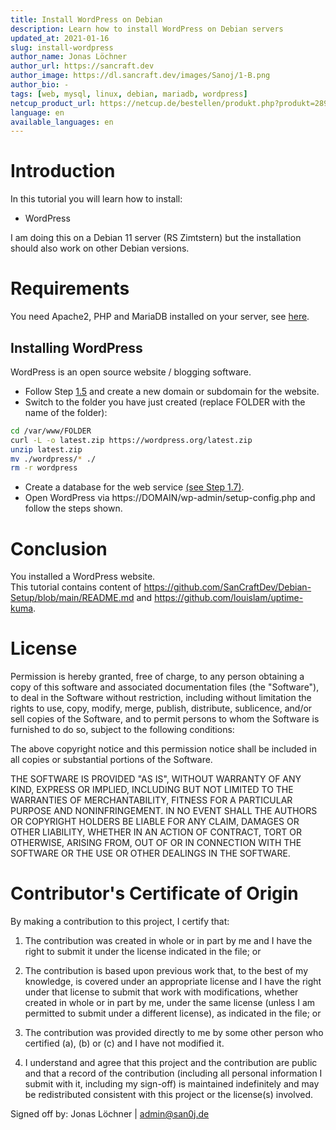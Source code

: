 ```yaml
---
title: Install WordPress on Debian
description: Learn how to install WordPress on Debian servers
updated_at: 2021-01-16
slug: install-wordpress
author_name: Jonas Löchner
author_url: https://sancraft.dev
author_image: https://dl.sancraft.dev/images/Sanoj/1-B.png
author_bio: -
tags: [web, mysql, linux, debian, mariadb, wordpress]
netcup_product_url: https://netcup.de/bestellen/produkt.php?produkt=2894
language: en
available_languages: en
---
```


# Introduction

In this tutorial you will learn how to install:

- WordPress

I am doing this on a Debian 11 server (RS Zimtstern) but the installation should also work on other Debian versions.

# Requirements

You need Apache2, PHP and MariaDB installed on your server, see [here](https://github.com/netcup-community/community-tutorials/blob/main/community-tutorials/install-web-server-mariadb-debian-php/01-en.md).

## Installing WordPress

WordPress is an open source website / blogging software. <br>

- Follow Step [1.5](https://github.com/netcup-community/community-tutorials/blob/main/community-tutorials/install-web-server-mariadb-debian-php/01-en.md#step-15-installing-a-configuration-for-the-web-server) and create a new domain or subdomain for the website. <br>
- Switch to the folder you have just created (replace FOLDER with the name of the folder):

```sh
cd /var/www/FOLDER
curl -L -o latest.zip https://wordpress.org/latest.zip
unzip latest.zip
mv ./wordpress/* ./
rm -r wordpress
```

- Create a database for the web service [(see Step 1.7)](https://github.com/netcup-community/community-tutorials/blob/main/community-tutorials/install-web-server-mariadb-debian-php/01-en.md#step-17---creating-a-database-optional).<br>
- Open WordPress via https://DOMAIN/wp-admin/setup-config.php and follow the steps shown.

# Conclusion

You installed a WordPress website. <br>
This tutorial contains content of https://github.com/SanCraftDev/Debian-Setup/blob/main/README.md and https://github.com/louislam/uptime-kuma.

# License

Permission is hereby granted, free of charge, to any person obtaining a copy
of this software and associated documentation files (the "Software"), to deal
in the Software without restriction, including without limitation the rights
to use, copy, modify, merge, publish, distribute, sublicence, and/or sell
copies of the Software, and to permit persons to whom the Software is
furnished to do so, subject to the following conditions:

The above copyright notice and this permission notice shall be included in all
copies or substantial portions of the Software.

THE SOFTWARE IS PROVIDED "AS IS", WITHOUT WARRANTY OF ANY KIND, EXPRESS OR
IMPLIED, INCLUDING BUT NOT LIMITED TO THE WARRANTIES OF MERCHANTABILITY,
FITNESS FOR A PARTICULAR PURPOSE AND NONINFRINGEMENT. IN NO EVENT SHALL THE
AUTHORS OR COPYRIGHT HOLDERS BE LIABLE FOR ANY CLAIM, DAMAGES OR OTHER
LIABILITY, WHETHER IN AN ACTION OF CONTRACT, TORT OR OTHERWISE, ARISING FROM,
OUT OF OR IN CONNECTION WITH THE SOFTWARE OR THE USE OR OTHER DEALINGS IN THE
SOFTWARE.

# Contributor's Certificate of Origin

By making a contribution to this project, I certify that:

1.  The contribution was created in whole or in part by me and I have the right to submit it under the license indicated in the file; or

2.  The contribution is based upon previous work that, to the best of my knowledge, is covered under an appropriate license and I have the right under that license to submit that work with modifications, whether created in whole or in part by me, under the same license (unless I am permitted to submit under a different license), as indicated in the file; or

3.  The contribution was provided directly to me by some other person who certified (a), (b) or (c) and I have not modified it.

4.  I understand and agree that this project and the contribution are public and that a record of the contribution (including all personal information I submit with it, including my sign-off) is maintained indefinitely and may be redistributed consistent with this project or the license(s) involved.

Signed off by: Jonas Löchner | [admin@san0j.de](mailto:admin@san0j.de)
